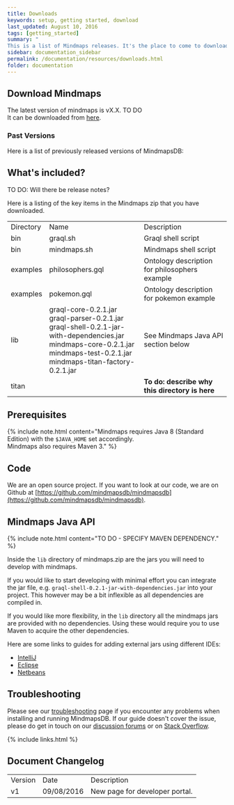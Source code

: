 ```yaml
---
title: Downloads
keywords: setup, getting started, download
last_updated: August 10, 2016
tags: [getting_started]
summary: "
This is a list of Mindmaps releases. It's the place to come to download the most recent versions of MindmapsDB."
sidebar: documentation_sidebar
permalink: /documentation/resources/downloads.html
folder: documentation
---
```



## Download Mindmaps

The latest version of mindmaps is vX.X.  TO DO  
It can be downloaded from [here](http://mindmaps.io/download/mindmaps-0.2.1.zip).


### Past Versions
Here is a list of previously released versions of MindmapsDB:

## What's included?
TO DO: Will there be release notes?

Here is a listing of the key items in the Mindmaps zip that you have downloaded.

<table>
    <tr>
        <td>Directory</td>
        <td>Name</td>
        <td>Description</td>        
    </tr>
    <tr>
        <td>bin</td>
        <td>graql.sh</td>
        <td>Graql shell script</td>        
    </tr>
    <tr>
        <td>bin</td>
        <td>mindmaps.sh</td>
        <td>Mindmaps shell script</td>        
    </tr>    
    <tr>
        <td>examples</td>
        <td>philosophers.gql</td>
        <td>Ontology description for philosophers example</td>        
    </tr>
    <tr>
        <td>examples</td>
        <td>pokemon.gql</td>
        <td>Ontology description for pokemon example</td>        
    </tr>
    <tr>
        <td>lib</td>
        <td>graql-core-0.2.1.jar <br />   
        graql-parser-0.2.1.jar  <br />
        graql-shell-0.2.1-jar-with-dependencies.jar  <br />
        mindmaps-core-0.2.1.jar  <br />
        mindmaps-test-0.2.1.jar  <br />
        mindmaps-titan-factory-0.2.1.jar <br />
        </td>        
        <td>See Mindmaps Java API section below</td>
    </tr>
    <tr>
        <td>titan</td>
        <td></td>
        <td><strong>To do: describe why this directory is here</strong></td>        
    </tr>    
</table>

## Prerequisites

{% include note.html content="Mindmaps requires Java 8 (Standard Edition) with the `$JAVA_HOME` set accordingly.   
Mindmaps also requires Maven 3." %}

## Code
We are an open source project. If you want to look at our code, we are on Github at [https://github.com/mindmapsdb/mindmapsdb](https://github.com/mindmapsdb/mindmapsdb).


## Mindmaps Java API


{% include note.html content="TO DO - SPECIFY MAVEN DEPENDENCY." %}

Inside the `lib` directory of mindmaps.zip are the jars you will need to
develop with mindmaps.

If you would like to start developing with minimal effort you can integrate the jar file, e.g.
`graql-shell-0.2.1-jar-with-dependencies.jar` into your project. This however
may be a bit inflexible as all dependencies are compiled in.

If you would like more flexibility, in the `lib` directory all the mindmaps
jars are provided with no dependencies. Using these would require you to use
Maven to acquire the other dependencies.

Here are some links to guides for adding external jars using different IDEs:

- [IntelliJ](https://www.jetbrains.com/help/idea/2016.1/configuring-module-dependencies-and-libraries.html)
- [Eclipse](http://www.tutorialspoint.com/eclipse/eclipse_java_build_path.htm)
- [Netbeans](http://oopbook.com/java-classpath-2/classpath-in-netbeans/)

## Troubleshooting
Please see our [troubleshooting](troubleshooting.html) page if you encounter any problems when installing and running MindmapsDB. If our guide doesn't cover the issue, please do get in touch on our [discussion forums](http://discuss.mindmaps.io) or on [Stack Overflow](http://www.stackoverflow.com).

{% include links.html %}

## Document Changelog  

<table>
    <tr>
        <td>Version</td>
        <td>Date</td>
        <td>Description</td>        
    </tr>
    <tr>
        <td>v1</td>
        <td>09/08/2016</td>
        <td>New page for developer portal.</td>        
    </tr>

</table>

